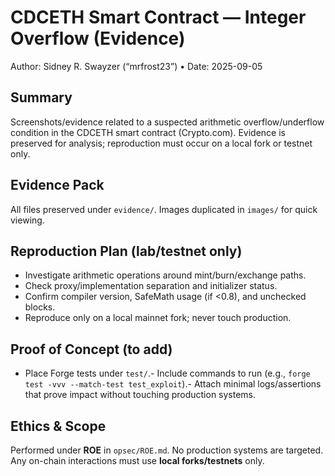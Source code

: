 # CDCETH Smart Contract — Integer Overflow (Evidence)
Author: Sidney R. Swayzer (“mrfrost23”) • Date: 2025-09-05

## Summary
Screenshots/evidence related to a suspected arithmetic overflow/underflow condition in the CDCETH smart contract (Crypto.com). Evidence is preserved for analysis; reproduction must occur on a local fork or testnet only.

## Evidence Pack
All files preserved under `evidence/`. Images duplicated in `images/` for quick viewing.

## Reproduction Plan (lab/testnet only)
- Investigate arithmetic operations around mint/burn/exchange paths.
- Check proxy/implementation separation and initializer status.
- Confirm compiler version, SafeMath usage (if <0.8), and unchecked blocks.
- Reproduce only on a local mainnet fork; never touch production.

## Proof of Concept (to add)
- Place Forge tests under `test/`.- Include commands to run (e.g., `forge test -vvv --match-test test_exploit`).- Attach minimal logs/assertions that prove impact without touching production systems.

## Ethics & Scope
Performed under **ROE** in `opsec/ROE.md`. No production systems are targeted. Any on-chain interactions must use **local forks/testnets** only.

